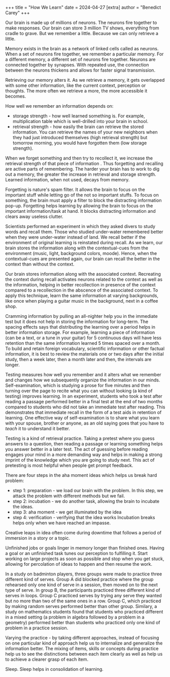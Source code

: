 +++
title = "How We Learn"
date = 2024-04-27
[extra]
author = "Benedict Carey"
+++

Our brain is made up of millions of neurons.
The neurons fire together to make responses.
Our brain can store 3 million TV shows, everything from cradle to grave.
But we remember a little.
Because we can only retrieve a little.

Memory exists in the brain as a network of linked cells called as neurons.
When a set of neurons fire together, we remember a particular memory.
For a different memory, a different set of neurons fire together.
Neurons are connected together by synapses.
With repeated use, the connection between the neurons thickens and allows for faster signal transmission.

Retrieving our memory alters it. As we retrieve a memory, it gets overlapped with some other information, like the current context, perception or thoughts. 
The more often we retrieve a more, the more accessible it becomes. 

How well we remember an information depends on:
- storage strength - how well learned something is. For example, multiplication table which is well-drilled into your brain in school.
- retrieval strength - how easily the brain can retrieve the stored information.
You can retrieve the names of your new neighbors when they had just introduced themselves (high retrieval strength) but tomorrow morning, you would have forgotten them (low storage strength).

When we forget something and then try to recollect it, we increase the retrieval strength of that piece of information
.
Thus forgetting and recalling are active parts of remembering.
The harder your brain has to work to dig out a memory, the greater the increase in retrieval and storage strength.
Learned information, when not used, decays from memory.

Forgetting is nature's spam filter.
It allows the brain to focus on the important stuff while letting go of the not so important stuffs.
To focus on something, the brain must apply a filter to block the distracting information pop-up.
Forgetting helps learning by allowing the brain to focus on the important information/task at hand.
It blocks distracting information and clears away useless clutter.

Scientists performed an experiment in which they asked divers to study words and recall them.
Those who studied under-water remembered better when they were under-water instead of land.
We recall better if the environment of original learning is reinstated during recall.
As we learn, our brain stores the information along with the contextual-cues from the environment (music, light, background colors, moode).
Hence, when the contextual-cues are presented again, our brain can recall the better in the context than without the context.

Our brain stores information along with the associated context.
Recreating the context during recall activates neurons related to the context as well as the information, helping in better recollection in presence of the context compared to a recollection in the abscence of the associated context.
To apply this technique, learn the same information at varying backgrounds, like once when playing a guitar music in the background, next in a coffee shop.

Cramming information by pulling an all-nighter help you in the immediate test but it does not help in storing the information for long-term.
The spacing effects says that distributing the learning over a period helps in better information storage.
For example, learning a piece of information (can be a text, or a tune in your guitar) for 5 continuous days will have less retention than the same information learned 5 times spaced over a month.
To build and retain foreign vocabulary, scientific information or other factual information, it is best to review the materials one or two days after the initial study, then a week later, then a month later and then, the intervals are longer.

Testing measures how well you remember and it alters what we remember and changes how we subsequently organize the information in our minds.
Self-examination, which is studying a prose for five minutes and then turning over the page to recite what you can without looking (a kind of testing) improves learning. 
In an experiment, students who took a test after reading a passage performed better in a final test at the end of two months compared to students who did not take an immediate test after reading.
This demonstrates that immediate recall in the form of a test aids in retention of learning.
One effective way of self-examination is to share what you learn with your spouse, brother or anyone, as an old saying goes that you have to *teach* it to understand it better.

Testing is a kind of retrieval practice.
Taking a pretest where you guess answers to a question, then reading a passage or learning something helps you answer better in a later test.
The act of guessing before reading engages your mind in a more demanding way and helps in making a strong imprint of the knowledge which you are going to study next.
This act of pretesting is most helpful when people get prompt feedback. 

There are four steps in the aha moment ideas which helps us break hard problem:
- step 1: preparation - we load our brain with the problem. In this step, we attack the problem with different methods but we fail.
- step 2: incubation - we do another task, allowing the brain to incubate the ideas.
- step 3: aha moment - we get illuminated by the idea
- step 4: verification - verifying that the idea works
Incubation breaks helps only when we have reached an impasse.

Creative leaps in idea often come during downtime that follows a period of immersion in a story or a topic.

Unfinished jobs or goals linger in memory longer than finished ones.
Having a goal or an unfinished task tunes our perception to fulfilling it.
Start working on large projects as soon as possible and stop when you get stuck, allowing for percolation of ideas to happen and then resume the work.

In a study on badminton players, three groups were made to practice three different kind of serves. Group A did blocked practice where the group rehearsed only one kind of serve in a session, then moved on to the next type of serve. In group B, the participants practiced three different kind of serves in loops. Group C practiced serves by trying any serve they wanted but no more than two of the same ones in a row. Group C, which practiced by making random serves performed better than other group. Similary, a study on mathematics students found that students who practiced different in a mixed setting (a problem in algebra followed by a problem in a geometry) performed better than students who practiced only one kind of problem in a practice session.

Varying the practice - by taking different approaches, instead of focusing on one particular kind of approach help us to internalize and generalize the information better.
The mixing of items, skills or concepts during practice help us to see the distinctions between each item clearly as well as help us to achieve a clearer grasp of each item.

Sleep. Sleep helps in consolidation of learning.
